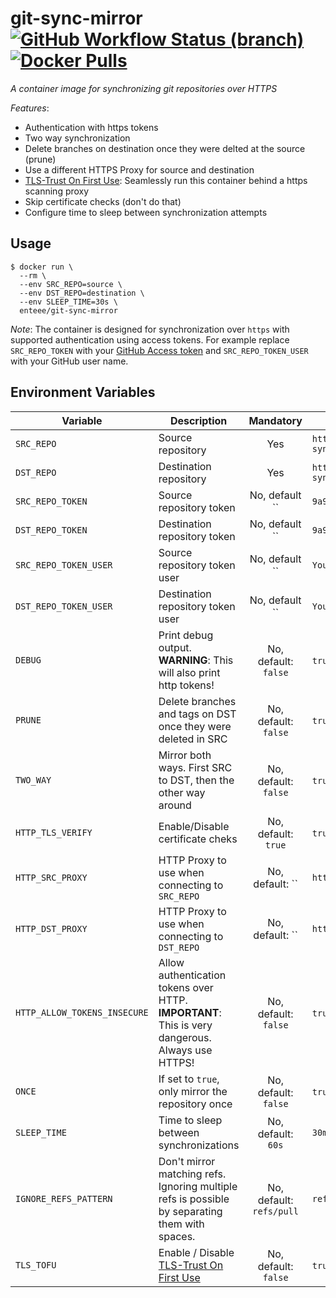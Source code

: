 # git-sync-mirror [![GitHub Workflow Status (branch)](https://img.shields.io/github/workflow/status/Enteee/git-sync-mirror/Build/master)](https://github.com/Enteee/git-sync-mirror) [![Docker Pulls](https://img.shields.io/docker/pulls/enteee/git-sync-mirror)](https://hub.docker.com/r/enteee/git-sync-mirror)

_A container image for synchronizing git repositories over HTTPS_

*Features*:
* Authentication with https tokens
* Two way synchronization
* Delete branches on destination once they were delted at the source (prune)
* Use a different HTTPS Proxy for source and destination
* [TLS-Trust On First Use]: Seamlessly run this container behind a https scanning proxy
* Skip certificate checks (don't do that)
* Configure time to sleep between synchronization attempts

## Usage

```
$ docker run \
  --rm \
  --env SRC_REPO=source \
  --env DST_REPO=destination \
  --env SLEEP_TIME=30s \
  enteee/git-sync-mirror
```

*Note*: The container is designed for synchronization over `https` with supported authentication using access tokens.
For example replace `SRC_REPO_TOKEN` with your [GitHub Access token](https://help.github.com/en/github/authenticating-to-github/creating-a-personal-access-token-for-the-command-line) and `SRC_REPO_TOKEN_USER` with your GitHub user name.

## Environment Variables

| Variable | Description | Mandatory | Example |
| -------- | ----------- | :-------: | ------- |
| `SRC_REPO` | Source repository | Yes | `https://github.com/Enteee/git-sync-mirror.git` |
| `DST_REPO` | Destination repository | Yes | `https://github.com/Enteee/git-sync-mirror.git` |
| `SRC_REPO_TOKEN` | Source repository token | No, default `` | `9a91fa018231aaffbbc1231.....` |
| `DST_REPO_TOKEN` | Destination repository token | No, default `` | `9a91fa018231aaffbbc1231.....` |
| `SRC_REPO_TOKEN_USER` | Source repository token user | No, default `` | `YourGithubUser` |
| `DST_REPO_TOKEN_USER` | Destination repository token user | No, default `` | `YourGithubUser` |
| `DEBUG` | Print debug output. **WARNING**: This will also print http tokens! | No, default: `false` | `true` or `false` |
| `PRUNE` | Delete branches and tags on DST once they were deleted in SRC | No, default: `false` | `true` or `false` |
| `TWO_WAY` | Mirror both ways. First SRC to DST, then the other way around | No, default: `false` | `true` or `false` |
| `HTTP_TLS_VERIFY` | Enable/Disable certificate cheks | No, default: `true` | `true` or `false` |
| `HTTP_SRC_PROXY` | HTTP Proxy to use when connecting to `SRC_REPO` | No, default: `` | `http://localhost:8080` |
| `HTTP_DST_PROXY` | HTTP Proxy to use when connecting to `DST_REPO` | No, default: `` | `http://localhost:8080` |
| `HTTP_ALLOW_TOKENS_INSECURE` | Allow authentication tokens over HTTP. **IMPORTANT**: This is very dangerous. Always use HTTPS! | No, default: `false` | `true` or `false` |
| `ONCE` | If set to `true`, only mirror the repository once | No, default: `false` | `true` or `false` |
| `SLEEP_TIME` | Time to sleep between synchronizations | No, default: `60s` | `30m` |
| `IGNORE_REFS_PATTERN` | Don't mirror matching refs. Ignoring multiple refs is possible by separating them with spaces. | No, default: `refs/pull` | `refs/pull` |
| `TLS_TOFU` | Enable / Disable [TLS-Trust On First Use] | No, default: `false` | `true` or `false` |

[TLS-Trust On First Use]:https://github.com/Enteee/tls-tofu

